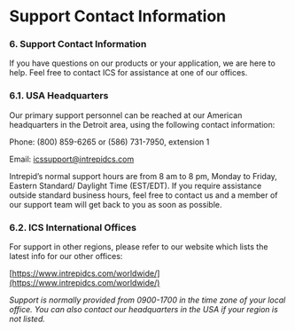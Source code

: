 # Support Contact Information

### 6. Support Contact Information

If you have questions on our products or your application, we are here to help. Feel free to contact ICS for assistance at one of our offices.

### 6.1. USA Headquarters

Our primary support personnel can be reached at our American headquarters in the Detroit area, using the following contact information:

Phone: (800) 859-6265 or (586) 731-7950, extension 1

Email: [icssupport@intrepidcs.com](mailto:icssupport%40intrepidcs.com)

Intrepid’s normal support hours are from 8 am to 8 pm, Monday to Friday, Eastern Standard/ Daylight Time (EST/EDT). If you require assistance outside standard business hours, feel free to contact us and a member of our support team will get back to you as soon as possible.

### 6.2. ICS International Offices

For support in other regions, please refer to our website which lists the latest info for our other offices:

[https://www.intrepidcs.com/worldwide/](https://www.intrepidcs.com/worldwide/)

_Support is normally provided from 0900-1700 in the time zone of your local office. You can also contact our headquarters in the USA if your region is not listed._
